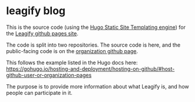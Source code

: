 # leagify blog

This is the source code (using the [Hugo Static Site Templating engine](https://gohugo.io/)) for the [Leagify github pages site](https://leagify.github.io/).

The code is split into two repositories. The source code is here, and the public-facing code is on the [organization github page](https://github.com/Leagify/leagify.github.io).

This follows the example listed in the Hugo docs here: https://gohugo.io/hosting-and-deployment/hosting-on-github/#host-github-user-or-organization-pages


The purpose is to provide more information about what Leagify is, and how people can participate in it.

